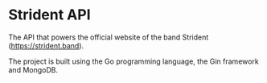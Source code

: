 # Strident API

The API that powers the official website of the band Strident (https://strident.band).

The project is built using the Go programming language, the Gin framework and MongoDB.